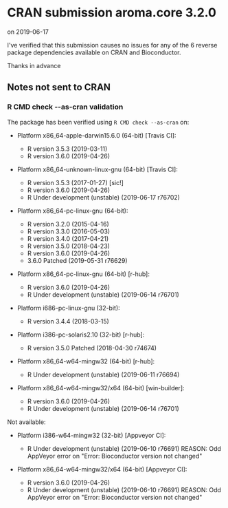 # CRAN submission aroma.core 3.2.0

on 2019-06-17

I've verified that this submission causes no issues for any of the 6 reverse package dependencies available on CRAN and Bioconductor.

Thanks in advance


## Notes not sent to CRAN

### R CMD check --as-cran validation

The package has been verified using `R CMD check --as-cran` on:

* Platform x86_64-apple-darwin15.6.0 (64-bit) [Travis CI]:
  - R version 3.5.3 (2019-03-11)
  - R version 3.6.0 (2019-04-26)

* Platform x86_64-unknown-linux-gnu (64-bit) [Travis CI]:
  - R version 3.5.3 (2017-01-27) [sic!]
  - R version 3.6.0 (2019-04-26)
  - R Under development (unstable) (2019-06-17 r76702)

* Platform x86_64-pc-linux-gnu (64-bit):
  - R version 3.2.0 (2015-04-16)
  - R version 3.3.0 (2016-05-03)
  - R version 3.4.0 (2017-04-21)
  - R version 3.5.0 (2018-04-23)
  - R version 3.6.0 (2019-04-26)
  - 3.6.0 Patched (2019-05-31 r76629)
  
* Platform x86_64-pc-linux-gnu (64-bit) [r-hub]:
  - R version 3.6.0 (2019-04-26)
  - R Under development (unstable) (2019-06-14 r76701)

* Platform i686-pc-linux-gnu (32-bit):
  - R version 3.4.4 (2018-03-15)

* Platform i386-pc-solaris2.10 (32-bit) [r-hub]:
  - R version 3.5.0 Patched (2018-04-30 r74674)

* Platform x86_64-w64-mingw32 (64-bit) [r-hub]:
  - R Under development (unstable) (2019-06-11 r76694)

* Platform x86_64-w64-mingw32/x64 (64-bit) [win-builder]:
  - R version 3.6.0 (2019-04-26)
  - R Under development (unstable) (2019-06-14 r76701)


Not available:

* Platform i386-w64-mingw32 (32-bit) [Appveyor CI]:
  - R Under development (unstable) (2019-06-10 r76691)
  REASON: Odd AppVeyor error on "Error: Bioconductor version not changed"
  
* Platform x86_64-w64-mingw32/x64 (64-bit) [Appveyor CI]:
  - R version 3.6.0 (2019-04-26)
  - R Under development (unstable) (2019-06-10 r76691)
  REASON: Odd AppVeyor error on "Error: Bioconductor version not changed"
